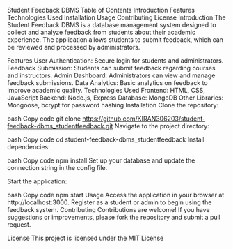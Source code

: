 Student Feedback DBMS
Table of Contents
Introduction
Features
Technologies Used
Installation
Usage
Contributing
License
Introduction
The Student Feedback DBMS is a database management system designed to collect and analyze feedback from students about their academic experience. The application allows students to submit feedback, which can be reviewed and processed by administrators.

Features
User Authentication: Secure login for students and administrators.
Feedback Submission: Students can submit feedback regarding courses and instructors.
Admin Dashboard: Administrators can view and manage feedback submissions.
Data Analytics: Basic analytics on feedback to improve academic quality.
Technologies Used
Frontend: HTML, CSS, JavaScript
Backend: Node.js, Express
Database: MongoDB
Other Libraries: Mongoose, bcrypt for password hashing
Installation
Clone the repository:

bash
Copy code
git clone https://github.com/KIRAN306203/student-feedback-dbms_studentfeedback.git
Navigate to the project directory:

bash
Copy code
cd student-feedback-dbms_studentfeedback
Install dependencies:

bash
Copy code
npm install
Set up your database and update the connection string in the config file.

Start the application:

bash
Copy code
npm start
Usage
Access the application in your browser at http://localhost:3000.
Register as a student or admin to begin using the feedback system.
Contributing
Contributions are welcome! If you have suggestions or improvements, please fork the repository and submit a pull request.

License
This project is licensed under the MIT License
